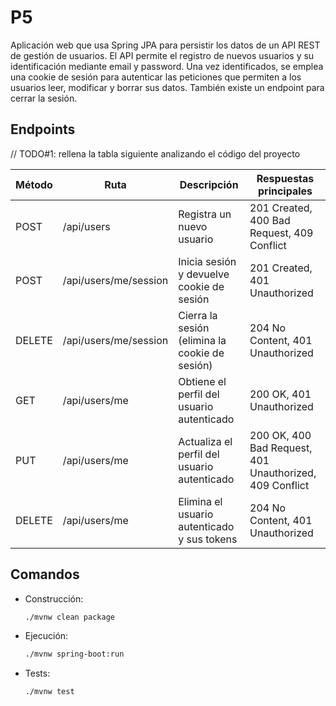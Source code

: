 # P5
Aplicación web que usa Spring JPA para persistir los datos de un API REST de gestión de usuarios.
El API permite el registro de nuevos usuarios y su identificación mediante email y password.
Una vez identificados, se emplea una cookie de sesión para autenticar las peticiones que permiten 
a los usuarios leer, modificar y borrar sus datos. También existe un endpoint para cerrar la sesión.  

## Endpoints

// TODO#1: rellena la tabla siguiente analizando el código del proyecto

| Método   | Ruta                  | Descripción                                        | Respuestas principales                                |
|----------|-----------------------|----------------------------------------------------|--------------------------------------------------------|
| POST     | /api/users            | Registra un nuevo usuario                          | 201 Created, 400 Bad Request, 409 Conflict             |
| POST     | /api/users/me/session | Inicia sesión y devuelve cookie de sesión          | 201 Created, 401 Unauthorized                          |
| DELETE   | /api/users/me/session | Cierra la sesión (elimina la cookie de sesión)     | 204 No Content, 401 Unauthorized                       |
| GET      | /api/users/me         | Obtiene el perfil del usuario autenticado          | 200 OK, 401 Unauthorized                               |
| PUT      | /api/users/me         | Actualiza el perfil del usuario autenticado        | 200 OK, 400 Bad Request, 401 Unauthorized, 409 Conflict|
| DELETE   | /api/users/me         | Elimina el usuario autenticado y sus tokens        | 204 No Content, 401 Unauthorized                       |


## Comandos 

- Construcción: 
  ```sh
  ./mvnw clean package
  ```

- Ejecución: 
  ```sh
  ./mvnw spring-boot:run
  ```

- Tests:
  ```sh
  ./mvnw test
  ```
